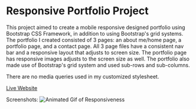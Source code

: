 # Responsive Portfolio Project

This project aimed to create a mobile responsive designed portfolio using Bootstrap CSS Framework, in addition to using Bootstrap's grid systems. The portfolio I created consisted of 3 pages: an about me/home page, a portfolio page, and a contact page. All 3 page files have a consistent nav bar and a responsive layout that adjusts to screen size. The portfolio page has responsive images adjusts to the screen size as well. The portfolio also made use of Bootstrap's grid system and used sub-rows and sub-columns.

There are no media queries used in my customized stylesheet.

[Live Website](https://jonnahmarie.github.io/Portfolio/)

Screenshots: 
![Animated Gif of Responsiveness](assets/images/responsive-gif.gif)


